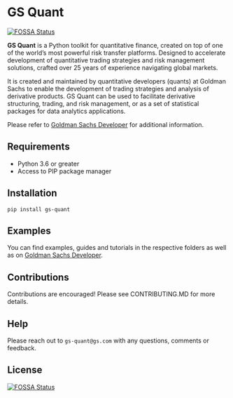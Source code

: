 # GS Quant
[![FOSSA Status](https://app.fossa.com/api/projects/git%2Bgithub.com%2Faiseei%2Fgs-quant.svg?type=shield)](https://app.fossa.com/projects/git%2Bgithub.com%2Faiseei%2Fgs-quant?ref=badge_shield)


**GS Quant** is a Python toolkit for quantitative finance, created on top of one of the world’s most powerful risk transfer platforms. Designed to accelerate development of quantitative trading strategies and risk management solutions, crafted over 25 years of experience navigating global markets.

It is created and maintained by quantitative developers (quants) at Goldman Sachs to enable the development of trading strategies and analysis of derivative products. GS Quant can be used to facilitate derivative structuring, trading, and risk management, or as a set of statistical packages for data analytics applications.

Please refer to [Goldman Sachs Developer](https://developer.gs.com/docs/gsquant/) for additional information.

## Requirements

* Python 3.6 or greater
* Access to PIP package manager

## Installation

```
pip install gs-quant
```

## Examples

You can find examples, guides and tutorials in the respective folders as well as on [Goldman Sachs Developer](https://developer.gs.com/docs/gsquant/).

## Contributions

Contributions are encouraged! Please see CONTRIBUTING.MD for more details.

## Help

Please reach out to `gs-quant@gs.com` with any questions, comments or feedback.


## License
[![FOSSA Status](https://app.fossa.com/api/projects/git%2Bgithub.com%2Faiseei%2Fgs-quant.svg?type=large)](https://app.fossa.com/projects/git%2Bgithub.com%2Faiseei%2Fgs-quant?ref=badge_large)
